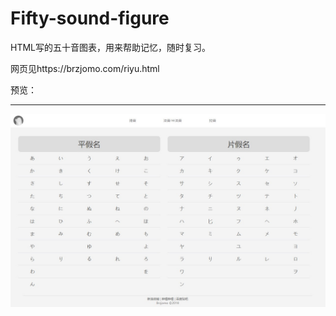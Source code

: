# Fifty-sound-figure
HTML写的五十音图表，用来帮助记忆，随时复习。

网页见https://brzjomo.com/riyu.html

预览：
<hr>
<img src="index.jpg">
